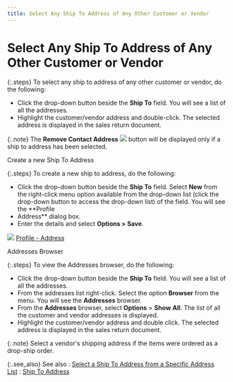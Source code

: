 ```yaml
---
title: Select Any Ship To Address of Any Other Customer or Vendor
---
```


# Select Any Ship To Address of Any Other Customer or Vendor


{:.steps}
To select any ship to address of any other customer or vendor,  do the following:

- Click the drop-down  button beside the **Ship To** field.  You will see a list of all the addresses.
- Highlight the  customer/vendor address and double-click. The selected address is displayed  in the sales return document.



{:.note}
The  **Remove Contact Address** ![]({{site.sp_baseurl}}/img/sales_remove_contact_address_icon.gif) button will be displayed only if a ship to address has been  selected.


Create a new Ship To Address


{:.steps}
To create a new ship to address, do the following:

- Click the drop-down  button beside the **Ship To** field.  Select **New** from the right-click  menu option available from the drop-down list (click the drop-down button  to access the drop-down list) of the field. You will see the **Profile 
 - Address** dialog box.
- Enter the details  and select **Options &gt; Save**.



![]({{site.sp_baseurl}}/img/lens.gif) [Profile  - Address]({{site.mc_chm}}/creating-a-customer/the-customer-profile-addresses/the-address-profile/the_address_profile.html)


Addresses Browser


{:.steps}
To view the Addresses browser, do the following:

- Click the drop-down  button beside the **Ship To** field.  You will see a list of all the addresses.
- From the addresses  list right-click. Select the option **Browser**  from the menu. You will see the **Addresses**  browser.
- From the **Addresses** browser, select **Options**  > **Show** **All**.  The list of all the customer and vendor addresses is displayed.
- Highlight the  customer/vendor address and double click. The selected address is displayed  in the sales return document.



{:.note}
Select a vendor's shipping address if the items were  ordered as a drop-ship order.


{:.see_also}
See also
: [Select  a Ship To Address from a Specific Address List]({{site.sp_baseurl}}/misc/select_a_return_from_address_from_a_specific_address_list.html)
: [Ship  To Address]({{site.sp_baseurl}}/sales-ret-docs/sales-ret-doc/contents/customer-info/return_to_address_customer_information_sales_return_document_content.html)
